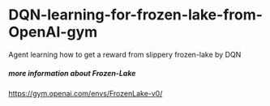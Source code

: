 # DQN-learning-for-frozen-lake-from-OpenAI-gym
Agent learning how to get a reward from slippery frozen-lake by DQN 

##### more information about Frozen-Lake 
https://gym.openai.com/envs/FrozenLake-v0/
